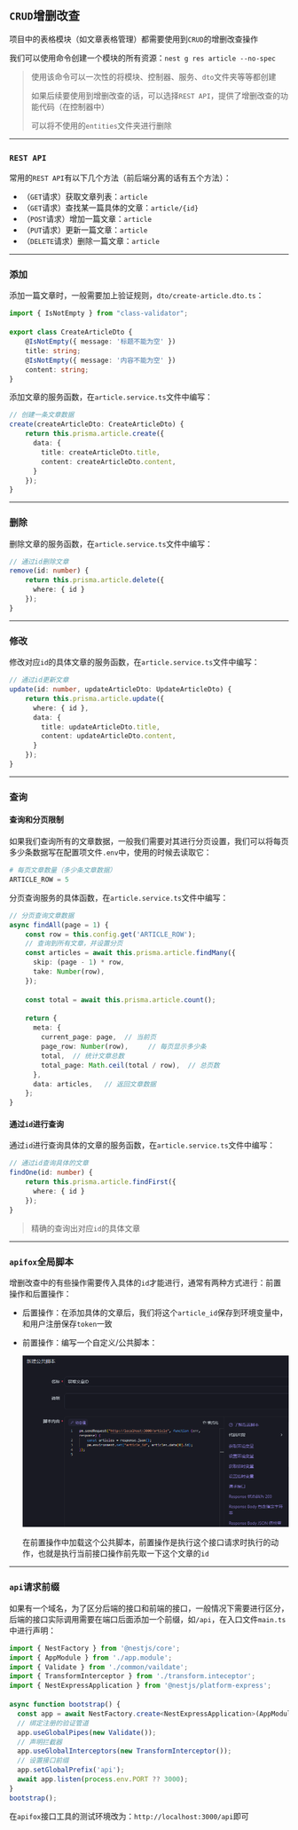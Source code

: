 ## `CRUD`增删改查

项目中的表格模块（如文章表格管理）都需要使用到`CRUD`的增删改查操作

我们可以使用命令创建一个模块的所有资源：`nest g res article --no-spec`

> 使用该命令可以一次性的将模块、控制器、服务、`dto`文件夹等等都创建
>
> 如果后续要使用到增删改查的话，可以选择`REST API`，提供了增删改查的功能代码（在控制器中）
>
> 可以将不使用的`entities`文件夹进行删除

***

### `REST API`

常用的`REST API`有以下几个方法（前后端分离的话有五个方法）：

- （`GET`请求）获取文章列表：`article`
- （`GET`请求）查找某一篇具体的文章：`article/{id}`
- （`POST`请求）增加一篇文章：`article`
- （`PUT`请求）更新一篇文章：`article`
- （`DELETE`请求）删除一篇文章：`article`

***

### 添加

添加一篇文章时，一般需要加上验证规则，`dto/create-article.dto.ts`：

```ts
import { IsNotEmpty } from "class-validator";

export class CreateArticleDto {
    @IsNotEmpty({ message: '标题不能为空' })
    title: string;
    @IsNotEmpty({ message: '内容不能为空' })
    content: string;
}
```

添加文章的服务函数，在`article.service.ts`文件中编写：

```ts
// 创建一条文章数据
create(createArticleDto: CreateArticleDto) {
    return this.prisma.article.create({
      data: {
        title: createArticleDto.title,
        content: createArticleDto.content,
      }      
    });
}
```

***

### 删除

删除文章的服务函数，在`article.service.ts`文件中编写：

```ts
// 通过id删除文章
remove(id: number) {
    return this.prisma.article.delete({
      where: { id }
    });
}
```

***

### 修改

修改对应`id`的具体文章的服务函数，在`article.service.ts`文件中编写：

```ts
// 通过id更新文章
update(id: number, updateArticleDto: UpdateArticleDto) {
    return this.prisma.article.update({
      where: { id },
      data: {
        title: updateArticleDto.title,
        content: updateArticleDto.content,
      }
    });
}
```

***

### 查询

#### 查询和分页限制

如果我们查询所有的文章数据，一般我们需要对其进行分页设置，我们可以将每页多少条数据写在配置项文件`.env`中，使用的时候去读取它：

```python
# 每页文章数量（多少条文章数据）
ARTICLE_ROW = 5
```

分页查询服务的具体函数，在`article.service.ts`文件中编写：

```ts
// 分页查询文章数据
async findAll(page = 1) {
    const row = this.config.get('ARTICLE_ROW');
    // 查询到所有文章，并设置分页
    const articles = await this.prisma.article.findMany({
      skip: (page - 1) * row,
      take: Number(row),
    });

    const total = await this.prisma.article.count();

    return {
      meta: {
        current_page: page,  // 当前页
        page_row: Number(row),     // 每页显示多少条
        total,  // 统计文章总数
        total_page: Math.ceil(total / row),  // 总页数
      },
      data: articles,   // 返回文章数据
    };
}
```

#### 通过`id`进行查询

通过`id`进行查询具体的文章的服务函数，在`article.service.ts`文件中编写：

```ts
// 通过id查询具体的文章
findOne(id: number) {
    return this.prisma.article.findFirst({
      where: { id }
    });
}
```

> 精确的查询出对应`id`的具体文章

***

### `apifox`全局脚本

增删改查中的有些操作需要传入具体的`id`才能进行，通常有两种方式进行：前置操作和后置操作：

- 后置操作：在添加具体的文章后，我们将这个`article_id`保存到环境变量中，和用户注册保存`token`一致

- 前置操作：编写一个自定义/公共脚本：

  ![image-20250310193011714](..\assets\image-20250310193011714.png)

  在前置操作中加载这个公共脚本，前置操作是执行这个接口请求时执行的动作，也就是执行当前接口操作前先取一下这个文章的`id`

***

### `api`请求前缀

如果有一个域名，为了区分后端的接口和前端的接口，一般情况下需要进行区分，后端的接口实际调用需要在端口后面添加一个前缀，如`/api`，在入口文件`main.ts`中进行声明：

```ts
import { NestFactory } from '@nestjs/core';
import { AppModule } from './app.module';
import { Validate } from './common/vaildate';
import { TransformInterceptor } from './transform.inteceptor';
import { NestExpressApplication } from '@nestjs/platform-express';

async function bootstrap() {
  const app = await NestFactory.create<NestExpressApplication>(AppModule);
  // 绑定注册的验证管道
  app.useGlobalPipes(new Validate());
  // 声明拦截器
  app.useGlobalInterceptors(new TransformInterceptor());
  // 设置接口前缀
  app.setGlobalPrefix('api');
  await app.listen(process.env.PORT ?? 3000);
}
bootstrap();
```

在`apifox`接口工具的测试环境改为：`http://localhost:3000/api`即可